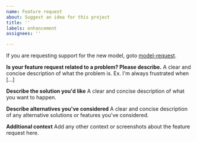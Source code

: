 ```yaml
---
name: Feature request
about: Suggest an idea for this project
title: ''
labels: enhancement
assignees: ''

---
```


<!-- Your issue may already be reported! Please search on the [issue tracker](https://github.com/sigoden/aichat/issues) before creating one. -->

If you are requesting support for the new model, goto [model-request](https://github.com/sigoden/aichat/issues/new?assignees=&labels=enhancement&projects=&template=model_request.md&title=).

**Is your feature request related to a problem? Please describe.**
A clear and concise description of what the problem is. Ex. I'm always frustrated when [...]

**Describe the solution you'd like**
A clear and concise description of what you want to happen.

**Describe alternatives you've considered**
A clear and concise description of any alternative solutions or features you've considered.

**Additional context**
Add any other context or screenshots about the feature request here.